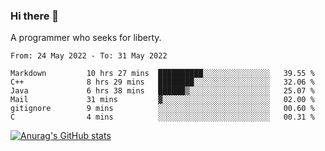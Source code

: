 ### Hi there 👋

<!--
**shejialuo/shejialuo** is a ✨ _special_ ✨ repository because its `README.md` (this file) appears on your GitHub profile.

Here are some ideas to get you started:

- 🔭 I’m currently working on ...
- 🌱 I’m currently learning ...
- 👯 I’m looking to collaborate on ...
- 🤔 I’m looking for help with ...
- 💬 Ask me about ...
- 📫 How to reach me: ...
- 😄 Pronouns: ...
- ⚡ Fun fact: ...
-->

A programmer who seeks for liberty.

<!--START_SECTION:waka-->

```text
From: 24 May 2022 - To: 31 May 2022

Markdown         10 hrs 27 mins  ██████████░░░░░░░░░░░░░░░   39.55 %
C++              8 hrs 29 mins   ████████░░░░░░░░░░░░░░░░░   32.06 %
Java             6 hrs 38 mins   ██████▒░░░░░░░░░░░░░░░░░░   25.07 %
Mail             31 mins         ▓░░░░░░░░░░░░░░░░░░░░░░░░   02.00 %
gitignore        9 mins          ░░░░░░░░░░░░░░░░░░░░░░░░░   00.60 %
C                4 mins          ░░░░░░░░░░░░░░░░░░░░░░░░░   00.31 %
```

<!--END_SECTION:waka-->

[![Anurag's GitHub stats](https://github-readme-stats.vercel.app/api?username=shejialuo&show_icons=true&theme=dracula)](https://github.com/anuraghazra/github-readme-stats)
